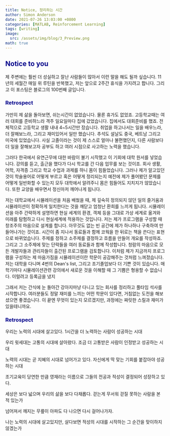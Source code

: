 ```yaml
---
title: Notice, 정리하는 시간
author: Simon Anderson
date: 2021-07-26 13:03:00 +0800
categories: [MATLAB, Reinforcement Learning]
tags: [writing]
image:
  src: /assets/img/blog/3_Preview.png
math: true
---
```




## <span style="color:darkblue">Notice to you</span>

 제 주변에는 훨씬 더 성실하고 잘난 사람들이 많아서 이런 말을 해도 될까 싶습니다. 11년의 세월간 매일 위 루틴을 반복했고, 저는 앞으로 2주간 휴식을 가지려고 합니다. 그리고 이 포스팅은 블로그의 100번째 글입니다.

### <span style="color:darkblue">Retrospect</span>

 가만히 제 삶을 돌아보면, 쉬는시간이 없었습니다. 물론 휴가도 없었죠. 고등학교때는 여러 대회를 준비하느라 격주 일요일마다 집에 갔었습니다. 집에서도 대회준비를 했죠. 전체적으로 고등학교 생활 내내 4~5시간만 잤습니다. 취업을 하고나서는 일을 배우느라, 더 잘해보느라, 그리고 재미있어서 일만 했습니다. 추석도 설날도 중국, 베트남 그리고 미국에 있었습니다. 사실 고졸이라는 것이 제 스스로 얼마나 불편했던지, 다른 사람보다 더 일을 잘해보고자 공부도 하고 여러 시점으로 사고하는 노력을 했습니다.

 그러다 한국에서 유연근무에 대한 바람이 불기 시작했고 이 기회에 대학 원서를 넣었습니다. 강의를 듣고, 출근을 했다가 다시 학교를 간 다음 업무를 보는 것이죠. 회사 생활, 어학, 자격증 그리고 학교 수업과 과제를 하니 몸이 힘들었습니다. 그러나 제가 알고있던 것이 학술용어로 어떻게 부르고 혹은 어떻게 정리되는지 예전에 제가 풀어봤던 문제를 어떻게 일반화할 수 있는지 모두 대학에서 알려주니 몸은 힘들어도 지치지가 않았습니다. 또한 교양을 배우면서 정신마저 깨어나게 됩니다.

 저는 대학교에서 시뮬레이션을 처음 배웠을 때, 제 깊숙히 정의되지 않던 일의 즐거움과 시뮬레이션이 정확하게 일치한다는 것을 깨닫고 엄청난 환희를 느끼게 됩니다. 시뮬레이션을 아주 간략하게 설명하면 현실 세계의 환경, 객체 등을 그대로 가상 세계로 옮겨와 미래를 탐험하고 다시 현실세계에 적용하는 것입니다. 저는 제가 프로그램을 구성할 때 창조주의 마음으로 설계를 합니다. 아무것도 없는 빈 공간에 제가 하나하나 구축하여 만들어나가는 것이죠. 시간이 좀 지나서 동료들과 함께 코웍을 한 뒤로는 책을 쓴다는 표현으로 바뀌었습니다. 주제를 정하고 소주제를 결정하고 흐름을 만들어 개요를 작성하죠. 그리고 그 소주제에 맞는 단락들을 여러 동료들과 함께 작성합니다. 청람의 마음으로 모든 개발자들과 관리자들이 출간된 프로그램을 검토합니다. 이처럼 제가 지금까지 프로그램을 구성하는 제 마음가짐을 시뮬레이션이란 학문이 공감해주는 것처럼 느껴졌습니다. 저는 대학을 다니며 4번의 Dean's list, 그리고 조기졸업보다 더 기쁜 것이 있습니다. 매 학기마다 시뮬레이션관련 강의에서 새로운 것을 이해할 때 그 기쁨은 형용할 수 없습니다. 이럴려고 등록금을 냈지

 그래서 저는 간식에 눈 돌아간 강아지마냥 다니고 있는 회사를 정리하고 풀타임 석사를 시작합니다. 여러분들도 정말 재미를 느끼는 어떤 학문이 있다면, 거침없는 도전을 해보셨으면 좋겠습니다. 이 끝엔 무엇이 있는지 모르겠지만, 과정에는 짜릿한 스릴과 재미가 있을테니까요.

###  <span style="color:darkblue">Retrospect</span>

우리는 노력의 시대에 살고있다. 1시간을 더 노력하는 사람이 성공하는 시대

우리 윗세대는 고통의 시대에 살아왔다. 조금 더 고통받은 사람이 인정받고 성공하는 시대

노력의 시대는 곧 지혜의 시대로 넘어가고 있다. 자신에게 딱 맞는 기회를 붙잡아야 성공하는 시대

조기교육이 당연한 만큼 영재라는 이름으로 그들의 전공과 적성이 결정되어 성장하고 있다.

세상은 보다 넓으며 우리의 삶을 보다 다채롭다. 걷는게 무서워 걷질 못하는 사람을 본 적 있는가

넘어져서 깨지는 무릎이 아파도 다 나으면 다시 걸어나가자.

나는 노력의 시대에 살고있지만, 살다보면 적성의 시대를 시작하는 그 순간을 맞이하지 않겠는가



